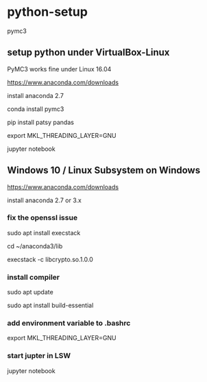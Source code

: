 # python-setup
pymc3

## setup python under VirtualBox-Linux
PyMC3 works fine under Linux 16.04

https://www.anaconda.com/downloads

install anaconda 2.7

conda install pymc3

pip install patsy pandas

export MKL_THREADING_LAYER=GNU

jupyter notebook


## Windows 10 / Linux Subsystem on Windows

https://www.anaconda.com/downloads

install anaconda 2.7 or 3.x

### fix the openssl issue

sudo apt install execstack

cd ~/anaconda3/lib

execstack -c libcrypto.so.1.0.0

### install compiler

sudo apt update

sudo apt install build-essential

### add environment variable to .bashrc

export MKL_THREADING_LAYER=GNU

### start jupter in LSW

jupyter notebook
